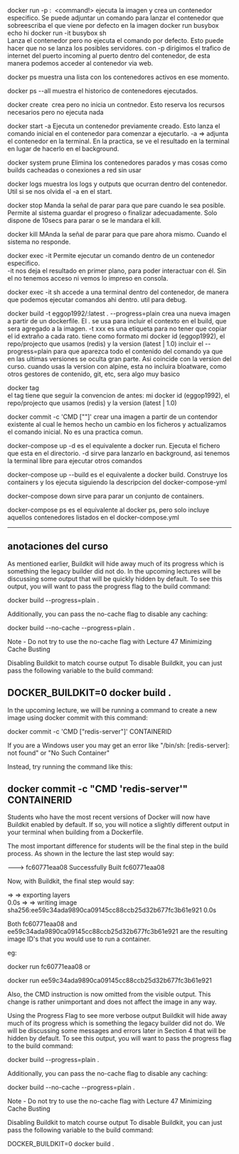 docker run -p <incoming port>:<inside port> <image name> <command!>
    ejecuta la imagen y crea un contenedor especifico. Se puede adjuntar un comando para lanzar el contenedor que sobreescriba el que viene por defecto en la imagen
    docker run busybox echo hi
    docker run -it busybox sh   
        Lanza el contenedor pero no ejecuta el comando por defecto. Esto puede hacer que no se lanza los posibles servidores.
    con -p dirigimos el trafico de internet del puerto incoming al puerto dentro del contenedor, de esta manera podemos acceder al contenedor via web.

docker ps
    muestra una lista con los contenedores activos en ese momento.

docker ps --all
    muestra el historico de contenedores ejecutados.

docker create <image name>
    crea pero no inicia un contnedor. Esto reserva los recursos necesarios pero no ejecuta nada

docker start -a <container id>
    Ejecuta un contenedor previamente creado. Esto lanza el comando inicial en el contenedor para comenzar a ejecutarlo.
    -a => adjunta el contenedor en la terminal. En la practica, se ve el resultado en la terminal en lugar de hacerlo en el background.

docker system prune
    Elimina los contenedores parados y mas cosas como builds cacheadas o conexiones a red sin usar

docker logs <container id>
    muestra los logs y outputs que ocurran dentro del contenedor. Util si se nos olvida el -a en el start.

docker stop <container id>
    Manda la señal de parar para que pare cuando le sea posible. Permite al sistema guardar el progreso o finalizar adecuadamente. Solo dispone de 10secs para parar o se le mandara el kill.

docker kill <container id>
    MAnda la señal de parar para que pare ahora mismo. Cuando el sistema no responde.

docker exec -it <container id> <command>
    Permite ejecutar un comando dentro de un contenedor especifico.    
    -it nos deja el resultado en primer plano, para poder interactuar con él. Sin el no tenemos acceso ni vemos lo impreso en consola.

docker exec -it <container id> sh 
    accede a una terminal dentro del contenedor, de manera que podemos ejecutar comandos ahi dentro. util para debug.

docker build -t eggop1992/<project name>:latest . --progress=plain
    crea una nueva imagen a partir de un dockerfile. El . se usa para incluir el contexto en el build, que sera agregado a la imagen.
    -t xxx es una etiqueta para no tener que copiar el id extraño a cada rato. tiene como formato mi docker id (eggop1992), el repo/projecto que usamos (redis) y la version (latest | 1.0) 
    incluir el --progress=plain para que aparezca todo el contenido del comando ya que en las ultimas versiones se oculta gran parte. Asi coincide con la version del curso.
    cuando usas la version con alpine, esta no incluira bloatware, como otros gestores de contenido, git, etc, sera algo muy basico

docker tag <container id> <tag>   
    el tag tiene que seguir la convencion de antes: mi docker id (eggop1992), el repo/projecto que usamos (redis) y la version (latest | 1.0) 

docker commit -c 'CMD ["<project name>"]' <container id>
    crear una imagen a partir de un contendor existente al cual le hemos hecho un cambio en los ficheros y actualizamos el comando inicial. No es una practica comun.



docker-compose up -d
    es el equivalente a docker run. Ejecuta el fichero que esta en el directorio.
    -d sirve para lanzarlo en background, asi tenemos la terminal libre para ejecutar otros comandos

docker-compose up --build
    es el equivalente a docker build. Construye los containers y los ejecuta siguiendo la descripcion del docker-compose-yml

docker-compose down 
    sirve para parar un conjunto de containers.

docker-compose ps
    es el equivalente al docker ps, pero solo incluye aquellos contenedores listados en el docker-compose.yml    

----------------------------------------------------
anotaciones del curso
-----------------------------------------------------
As mentioned earlier, Buildkit will hide away much of its progress which is something the legacy builder did not do. In the upcoming lectures will be discussing some output that will be quickly hidden by default. To see this output, you will want to pass the progress flag to the build command:

docker build --progress=plain .

Additionally, you can pass the no-cache flag to disable any caching:

docker build --no-cache --progress=plain .

Note - Do not try to use the no-cache flag with Lecture 47 Minimizing Cache Busting

Disabling Buildkit to match course output
To disable Buildkit, you can just pass the following variable to the build command:

DOCKER_BUILDKIT=0 docker build .
------------------------------------------------------------------------------


In the upcoming lecture, we will be running a command to create a new image using docker commit with this command:

docker commit -c 'CMD ["redis-server"]' CONTAINERID

If you are a Windows user you may get an error like "/bin/sh: [redis-server]: not found" or "No Such Container"

Instead, try running the command like this:

docker commit -c "CMD 'redis-server'" CONTAINERID
----------------------------------------------------------------------


Students who have the most recent versions of Docker will now have Buildkit enabled by default. If so, you will notice a slightly different output in your terminal when building from a Dockerfile.

The most important difference for students will be the final step in the build process. As shown in the lecture the last step would say:

---> fc60771eaa08
Successfully Built fc60771eaa08
 
Now, with Buildkit, the final step would say:

 => => exporting layers                                                      
0.0s => => writing image sha256:ee59c34ada9890ca09145cc88ccb25d32b677fc3b61e921  0.0s
 
Both fc60771eaa08 and ee59c34ada9890ca09145cc88ccb25d32b677fc3b61e921 are the resulting image ID's that you would use to run a container.

eg:

docker run fc60771eaa08
or

docker run ee59c34ada9890ca09145cc88ccb25d32b677fc3b61e921


Also, the CMD instruction is now omitted from the visible output. This change is rather unimportant and does not affect the image in any way.

Using the Progress Flag to see more verbose output
Buildkit will hide away much of its progress which is something the legacy builder did not do. We will be discussing some messages and errors later in Section 4 that will be hidden by default. To see this output, you will want to pass the progress flag to the build command:

docker build --progress=plain .

Additionally, you can pass the no-cache flag to disable any caching:

docker build --no-cache --progress=plain .

Note - Do not try to use the no-cache flag with Lecture 47 Minimizing Cache Busting

Disabling Buildkit to match course output
To disable Buildkit, you can just pass the following variable to the build command:

DOCKER_BUILDKIT=0 docker build .


